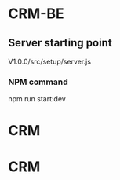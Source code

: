 # CRM-BE

## Server starting point
V1.0.0/src/setup/server.js

### NPM command
npm run start:dev
# CRM
# CRM
